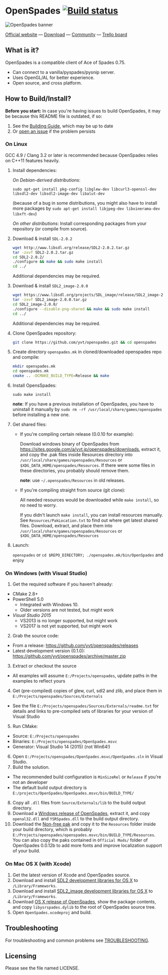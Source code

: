 # OpenSpades [![Build status](https://travis-ci.org/yvt/openspades.png?branch=master)](https://travis-ci.org/yvt/openspades)

![OpenSpades banner](https://dl.dropboxusercontent.com/u/37804131/github/OpenSpadesBanner.jpg)

[Official website](http://openspades.yvt.jp) — [Download](https://github.com/yvt/openspades/releases) — [Community](http://buildandshoot.com) — [Trello board](https://trello.com/b/3rfpvODj/openspades-roadmap)

## What is it?
OpenSpades is a compatible client of Ace of Spades 0.75.

* Can connect to a vanilla/pyspades/pysnip server.
* Uses OpenGL/AL for better experience.
* Open source, and cross platform.

## How to Build/Install?
**Before you start:** In case you're having issues to build OpenSpades, it may be because this README file is outdated, if so:

 1. See the [Building Guide](https://github.com/yvt/openspades/wiki/Building), which may be up to date
 2. Or [open an issue](https://github.com/yvt/openspades/issues) if the problem persists

### On Linux
GCC 4.9 / Clang 3.2 or later is recommended because OpenSpades relies on C++11 features heavily.

1. Install dependencies:

   *On Debian-derived distributions*: 
   ```
   sudo apt-get install pkg-config libglew-dev libcurl3-openssl-dev libsdl2-dev libsdl2-image-dev libalut-dev
   ```
   (because of a bug in some distributions, you might also
   have to install more packages by `sudo apt-get install libjpeg-dev libxinerama-dev libxft-dev`)

   *On other distributions*: 
   Install corresponding packages from your repository (or compile from source).
   
2. Download & install `SDL-2.0.2`
   ```bash
   wget http://www.libsdl.org/release/SDL2-2.0.2.tar.gz
   tar -zxvf SDL2-2.0.2.tar.gz
   cd SDL2-2.0.2/
   ./configure && make && sudo make install
   cd ../
   ```
   Additional dependencies may be required.

3. Download & install `SDL2_image-2.0.0` 
   ```bash
   wget https://www.libsdl.org/projects/SDL_image/release/SDL2_image-2.0.0.tar.gz
   tar -zxvf SDL2_image-2.0.0.tar.gz
   cd SDL2_image-2.0.0/
   ./configure --disable-png-shared && make && sudo make install
   cd ../
   ```
   Additional dependencies may be required.

4. Clone OpenSpades repository:

   ```bash
   git clone https://github.com/yvt/openspades.git && cd openspades
   ```

5. Create directory `openspades.mk` in cloned/downloaded openspades repo and compile:

   ```bash
   mkdir openspades.mk
   cd openspades.mk
   cmake .. -DCMAKE_BUILD_TYPE=Release && make
   ```

6. Install OpensSpades: 

   `sudo make install`
   
   **note**: If you have a previous installation of OpenSpades, you have to uninstall it manually by `sudo rm -rf /usr/local/share/games/openspades` before installing a new one.

7. Get shared files: 
   * If you're compiling certain release (0.0.10 for example): 

      Download windows binary of OpenSpades from
      https://sites.google.com/a/yvt.jp/openspades/downloads, extract it, and copy the .pak files
      inside Resources directory into `/usr/local/share/games/openspades/Resources` or
      `$XDG_DATA_HOME/openspades/Resources`. If there were some files in these directories, you probably
      should remove them.

      **note**: use `~/.openspades/Resources` in old releases.

   * If you're compiling straight from source (git clone):

      All needed resources would be downloaded while `make install`, so no need to worry.

      If you didn't launch `make install`, you can install resources manually. 
      See `Resources/PakLocation.txt` to find out where get latest shared files.
      Download, extract, and place them into `/usr/local/share/games/openspades/Resources` or
      `$XDG_DATA_HOME/openspades/Resources`

8. Launch:

   `openspades` or `cd $REPO_DIRECTORY; ./openspades.mk/bin/OpenSpades` and enjoy


### On Windows (with Visual Studio)
1. Get the required software if you haven't already:
  * CMake 2.8+
  * PowerShell 5.0
    * Integrated with Windows 10.
    * Older versions are not tested, but might work
  * *Visual Studio 2015* 
    * VS2013 is no longer supported, but might work
    * VS2017 is not yet supported, but might work
2. Grab the source code:
  * From a release: https://github.com/yvt/openspades/releases
  * Latest development version (0.1.0): https://github.com/yvt/openspades/archive/master.zip
3. Extract or checkout the source
  * All examples will assume `E:/Projects/openspades`, update paths in the examples to reflect yours
4. Get (pre-compiled) copies of glew, curl, sdl2 and zlib, and place them in `E:/Projects/openspades/Sources/Externals`
  * See the file `E:/Projects/openspades/Sources/Externals/readme.txt` for details and links to pre-compiled sets of libraries for your version of Visual Studio
5. Run CMake:
  * Source: `E:/Projects/openspades`
  * Binaries: `E:/Projects/openspades/OpenSpades.msvc`
  * Generator: Visual Studio 14 (2015) (not Win64!)
  
6. Open `E:/Projects/openspades/OpenSpades.msvc/OpenSpades.sln` in Visual Studio.
7. Build the solution. 
 * The recommended build configuration is `MinSizeRel` or `Release` if you're not an developer
 * The default build output directory is `E:/projects/OpenSpades/OpenSpades.msvc/bin/BUILD_TYPE/`
8. Copy all `.dll` files from `Source/Externals/lib` to the build output directory.
9. Download a [Windows release of OpenSpades](https://github.com/yvt/openspades/releases), extract it, and copy `openal32.dll` and `YSRSpades.dll` to the build output directory.
10. Download the [Non-free pak](https://dl.dropboxusercontent.com/u/37804131/openspades/DevPaks29.zip) and copy it to the `Resources` folder inside your build directory, which is probably `E:/Projects/openspades/openspades.msvc/bin/BUILD_TYPE/Resources`. You can also copy the paks contained in `Official Mods/` folder of OpenSpades 0.0.12b to add more fonts and improve localization support of your build.

### On Mac OS X (with Xcode)
1. Get the latest version of Xcode and OpenSpades source.
2. Download and install [SDL2 development libraries for OS X](http://www.libsdl.org/download-2.0.php) to `/Library/Frameworks`.
3. Download and install [SDL2_image development libraries for OS X](https://www.libsdl.org/projects/SDL_image/) to `/Library/Frameworks`.
4. Download [OS X release of OpenSpades](https://github.com/yvt/openspades/releases), show the package contents, and copy `libysrspades.dylib` to the root of OpenSpades source tree.
5. Open `OpenSpades.xcodeproj` and build.

## Troubleshooting
For troubleshooting and common problems see [TROUBLESHOOTING](TROUBLESHOOTING.md).

## Licensing
Please see the file named LICENSE.
